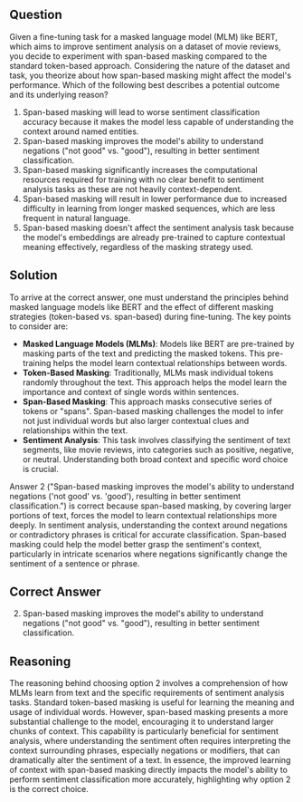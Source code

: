 ## Question
Given a fine-tuning task for a masked language model (MLM) like BERT, which aims to improve sentiment analysis on a dataset of movie reviews, you decide to experiment with span-based masking compared to the standard token-based approach. Considering the nature of the dataset and task, you theorize about how span-based masking might affect the model's performance. Which of the following best describes a potential outcome and its underlying reason?

1. Span-based masking will lead to worse sentiment classification accuracy because it makes the model less capable of understanding the context around named entities.
2. Span-based masking improves the model's ability to understand negations ("not good" vs. "good"), resulting in better sentiment classification.
3. Span-based masking significantly increases the computational resources required for training with no clear benefit to sentiment analysis tasks as these are not heavily context-dependent.
4. Span-based masking will result in lower performance due to increased difficulty in learning from longer masked sequences, which are less frequent in natural language.
5. Span-based masking doesn't affect the sentiment analysis task because the model's embeddings are already pre-trained to capture contextual meaning effectively, regardless of the masking strategy used.

## Solution

To arrive at the correct answer, one must understand the principles behind masked language models like BERT and the effect of different masking strategies (token-based vs. span-based) during fine-tuning. The key points to consider are:

- **Masked Language Models (MLMs)**: Models like BERT are pre-trained by masking parts of the text and predicting the masked tokens. This pre-training helps the model learn contextual relationships between words.
- **Token-Based Masking**: Traditionally, MLMs mask individual tokens randomly throughout the text. This approach helps the model learn the importance and context of single words within sentences.
- **Span-Based Masking**: This approach masks consecutive series of tokens or "spans". Span-based masking challenges the model to infer not just individual words but also larger contextual clues and relationships within the text.
- **Sentiment Analysis**: This task involves classifying the sentiment of text segments, like movie reviews, into categories such as positive, negative, or neutral. Understanding both broad context and specific word choice is crucial.

Answer 2 ("Span-based masking improves the model's ability to understand negations ('not good' vs. 'good'), resulting in better sentiment classification.") is correct because span-based masking, by covering larger portions of text, forces the model to learn contextual relationships more deeply. In sentiment analysis, understanding the context around negations or contradictory phrases is critical for accurate classification. Span-based masking could help the model better grasp the sentiment's context, particularly in intricate scenarios where negations significantly change the sentiment of a sentence or phrase.

## Correct Answer
2. Span-based masking improves the model's ability to understand negations ("not good" vs. "good"), resulting in better sentiment classification.

## Reasoning

The reasoning behind choosing option 2 involves a comprehension of how MLMs learn from text and the specific requirements of sentiment analysis tasks. Standard token-based masking is useful for learning the meaning and usage of individual words. However, span-based masking presents a more substantial challenge to the model, encouraging it to understand larger chunks of context. This capability is particularly beneficial for sentiment analysis, where understanding the sentiment often requires interpreting the context surrounding phrases, especially negations or modifiers, that can dramatically alter the sentiment of a text. In essence, the improved learning of context with span-based masking directly impacts the model's ability to perform sentiment classification more accurately, highlighting why option 2 is the correct choice.
